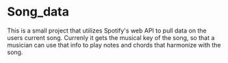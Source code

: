 # Song_data

This is a small project that utilizes Spotify's web API to pull data on the users current song. Currenly it gets the musical key of the song, so that a musician can use that info to play notes and chords that harmonize with the song.
